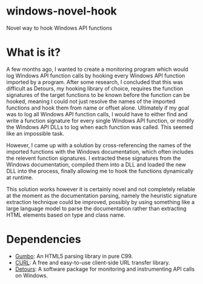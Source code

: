 # windows-novel-hook
Novel way to hook Windows API functions

# What is it?
A few months ago, I wanted to create a monitoring program which would log Windows API function calls by hooking every Windows API function imported by a program. After some research, I concluded that this was difficult as Detours, my hooking library of choice, requires the function signatures of the target functions to be known before the function can be hooked, meaning I could not just resolve the names of the imported functions and hook them from name or offset alone. Ultimately if my goal was to log all Windows API function calls, I would have to either find and write a function signature for every single Windows API function, or modify the Windows API DLLs to log when each function was called. This seemed like an impossible task.

However, I came up with a solution by cross-referencing the names of the imported functions with the Windows documentation, which often includes the relevent function signatures. I extracted these signatures from the Windows documentation, compiled them into a DLL and loaded the new DLL into the process, finally allowing me to hook the functions dynamically at runtime.

This solution works however it is certainly novel and not completely reliable at the moment as the documentation parsing, namely the heuristic signature extraction technique could be improved, possibly by using something like a large language model to parse the documentation rather than extracting HTML elements based on type and class name.

# Dependencies

- [Gumbo](https://github.com/google/gumbo-parser): An HTML5 parsing library in pure C99.
- [CURL](https://curl.haxx.se/libcurl/): A free and easy-to-use client-side URL transfer library.
- [Detours](https://github.com/microsoft/Detours): A software package for monitoring and instrumenting API calls on Windows.
